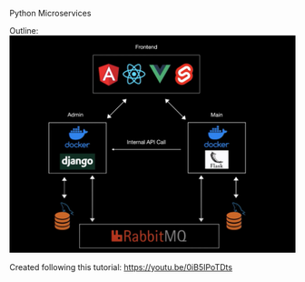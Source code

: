 Python Microservices

Outline:
![](assets/outline.png)

Created following this tutorial: https://youtu.be/0iB5IPoTDts

